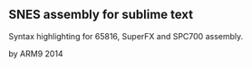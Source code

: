 ## SNES assembly for sublime text ##

Syntax highlighting for 65816, SuperFX and SPC700 assembly.

by ARM9 2014

